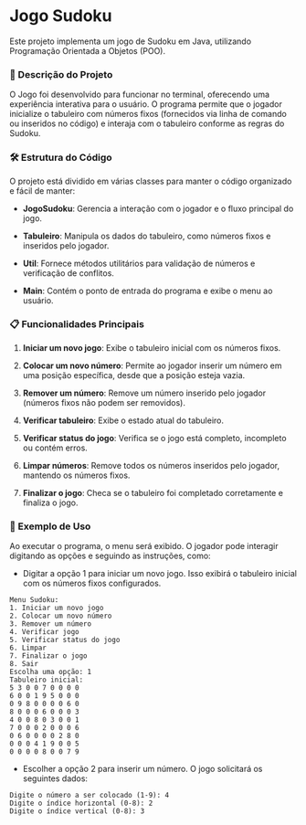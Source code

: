 # Jogo Sudoku
Este projeto implementa um jogo de Sudoku em Java, utilizando Programação Orientada a Objetos (POO). 

### 📖 Descrição do Projeto
O Jogo foi desenvolvido para funcionar no terminal, oferecendo uma experiência interativa para o usuário. 
O programa permite que o jogador inicialize o tabuleiro com números fixos (fornecidos via linha de comando ou inseridos no código) 
e interaja com o tabuleiro conforme as regras do Sudoku.

### 🛠 Estrutura do Código
O projeto está dividido em várias classes para manter o código organizado e fácil de manter:

- **JogoSudoku**: Gerencia a interação com o jogador e o fluxo principal do jogo.

- **Tabuleiro**: Manipula os dados do tabuleiro, como números fixos e inseridos pelo jogador.

- **Util**: Fornece métodos utilitários para validação de números e verificação de conflitos.

- **Main**: Contém o ponto de entrada do programa e exibe o menu ao usuário.

### 📋 Funcionalidades Principais
1. __Iniciar um novo jogo__: Exibe o tabuleiro inicial com os números fixos.

2. __Colocar um novo número__: Permite ao jogador inserir um número em uma posição específica, desde que a posição esteja vazia.

3. __Remover um número__: Remove um número inserido pelo jogador (números fixos não podem ser removidos).

4. __Verificar tabuleiro__: Exibe o estado atual do tabuleiro.

5. __Verificar status do jogo__: Verifica se o jogo está completo, incompleto ou contém erros.

6. __Limpar números__: Remove todos os números inseridos pelo jogador, mantendo os números fixos.

7. __Finalizar o jogo__: Checa se o tabuleiro foi completado corretamente e finaliza o jogo.

### 🧩 Exemplo de Uso

Ao executar o programa, o menu será exibido. O jogador pode interagir digitando as opções e seguindo as instruções, como:

- Digitar a opção 1 para iniciar um novo jogo. Isso exibirá o tabuleiro inicial com os números fixos configurados.
```
Menu Sudoku:
1. Iniciar um novo jogo
2. Colocar um novo número
3. Remover um número
4. Verificar jogo
5. Verificar status do jogo
6. Limpar
7. Finalizar o jogo
8. Sair
Escolha uma opção: 1
Tabuleiro inicial:
5 3 0 0 7 0 0 0 0 
6 0 0 1 9 5 0 0 0 
0 9 8 0 0 0 0 6 0 
8 0 0 0 6 0 0 0 3 
4 0 0 8 0 3 0 0 1 
7 0 0 0 2 0 0 0 6 
0 6 0 0 0 0 2 8 0 
0 0 0 4 1 9 0 0 5 
0 0 0 0 8 0 0 7 9
```

- Escolher a opção 2 para inserir um número. O jogo solicitará os seguintes dados:

```
Digite o número a ser colocado (1-9): 4
Digite o índice horizontal (0-8): 2
Digite o índice vertical (0-8): 3
```


